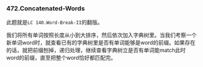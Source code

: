 ### 472.Concatenated-Words

此题就是```LC 140.Word-Break-II```的翻版。

我们将所有单词按照长度从小到大排序，然后依次加入字典树里。当我们考察一个新单词word时，就查看已有的字典树里是否有单词能够是word的前缀。如果存在的话，就把前缀刨掉，递归处理，继续查看字典树立是否有单词能match此时word的前缀，直至把整个word恰好都匹配完。
